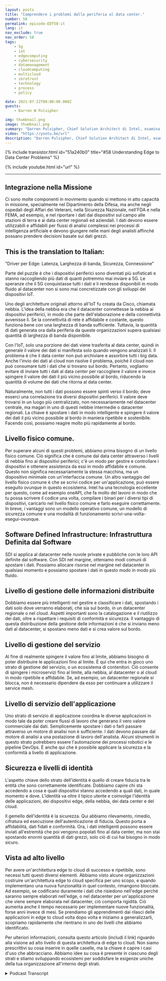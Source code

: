 ```yaml
---
layout: posts
title: "Comprendere i problemi dalla periferia al data center."
number: 58
permalink: episode-EDT58-it
lang: it
nav_exclude: true
nav_order: 58
tags:
    - 5g
    - iot
    - edgecomputing
    - cybersecurity
    - datamanagement
    - cloudcomputing
    - multicloud
    - zerotrust
    - technology
    - process
    - policy

date: 2021-07-22T00:00:00.000Z
guests:
    - Darren W Pulsipher

img: thumbnail.png
image: thumbnail.png
summary: "Darren Pulsipher, Chief Solution Architect di Intel, esamina i problemi comuni nelle architetture dal bordo al centro dati che ha osservato e discusso con i clienti del settore pubblico. Egli presenta l'architettura ideale per risolvere questi problemi."
video: "https://youtu.be/url"
description: "Darren Pulsipher, Chief Solution Architect di Intel, esamina i problemi comuni nelle architetture dal bordo al centro dati che ha osservato e discusso con i clienti del settore pubblico. Egli presenta l'architettura ideale per risolvere questi problemi."
---
```


<div>
{% include transistor.html id="51a240b0" title="#58 Understanding Edge to Data Center Problems" %}

{% include youtube.html id="url" %}
</div>

---

## Integrazione nella Missione

Ci sono molte componenti in movimento quando si mettono in atto capacità in missione, specialmente nel Dipartimento della Difesa, ma anche negli ospedali degli Affari dei Veterani, nella Sicurezza Nazionale, nell'FDA e nella FEMA, ad esempio, e nel riportare i dati dai dispositivi sul campo alle stazioni di terra e ai data center regionali ed aziendali. I dati devono essere utilizzabili e affidabili per flussi di analisi complessi nei processi di intelligenza artificiale e devono giungere nelle mani degli analisti affinché possano prendere decisioni basate sui dati grezzi.

## This is the translation to Italian:
"Driver per Edge: Latenza, Larghezza di banda, Sicurezza, Connessione"

Parte del puzzle è che i dispositivi periferici sono diventati più sofisticati e stanno raccogliendo più dati di quanti potremmo mai inviare a 5G. Le speranze che il 5G conquistasse tutti i dati e li rendesse disponibili in modo fluido al datacenter non si sono mai concretizzate con gli sviluppi dei dispositivi IoT.

Uno degli architetture originali attorno all'IoT fu creata da Cisco, chiamata nebbia. L'idea della nebbia era che il datacenter connettesse la nebbia ai dispositivi periferici, in modo che parte dell'elaborazione e della connettività avvenisse lì. Se la connettività di rete è affidabile e costante, questo funziona bene con una larghezza di banda sufficiente. Tuttavia, la quantità di dati generata ora dalla periferia da queste organizzazioni supera qualsiasi quantità di larghezza di banda disponibile.

Con l'IoT, solo una porzione dei dati viene trasferita al data center, quindi in generale il valore dei dati si manifesta solo quando vengono analizzati lì. Il problema è che il data center non può archiviare e assorbire tutti i big data. Anche l'invio dei dati al cloud non risolve il problema, poiché il cloud non può consumare tutti i dati che si trovano sul bordo. Pertanto, vogliamo evitare di inviare tutti i dati al data center per raccogliere il valore e invece spingere il valore dei dati il più vicino possibile al bordo, riducendo la quantità di volume dei dati che ritorna al data center.

Naturalmente, non tutti i dati possono essere spinti verso il bordo; deve esserci una correlazione tra diversi dispositivi periferici. Il valore deve trovarsi in un luogo più centralizzato, non necessariamente nel datacenter centrale, ma magari in uno di questi nebbie intermedie o datacenter regionali. La chiave è spostare i dati in modo intelligente e spingere il valore dei dati il più vicino possibile al bordo in maniera ripetibile e sostenibile. Facendo così, possiamo reagire molto più rapidamente al bordo.

## Livello fisico comune.

Per superare alcuni di questi problemi, abbiamo prima bisogno di un livello fisico comune. Ciò significa che è comune dal data center attraverso i livelli di nebbia fino ai dispositivi periferici; c'è un modo per gestire e controllare i dispositivi e ottenere assistenza da essi in modo affidabile e comune. Questo non significa necessariamente la stessa macchina, ma un dispositivo minimale con un'interfaccia comune. Un altro vantaggio del livello fisico comune è che se scrivi codice per un'applicazione, può essere eseguito ovunque in questo ecosistema. Intel ha una tecnologia eccellente per questo, come ad esempio oneAPI, che fa molto del lavoro in modo che tu possa scrivere il codice una volta, compilare i binari per i diversi tipi di dispositivi, caricarlo nel livello fisico comune e farlo eseguire correttamente. In breve, i vantaggi sono un modello operativo comune, un modello di sicurezza comune e una modalità di funzionamento scrivi-una-volta-esegui-ovunque.

## Software Defined Infrastructure: Infrastruttura Definita dal Software

SDI si applica al datacenter nelle nuvole private e pubbliche con le loro API definite dal software. Con SDI nel margine, otteniamo modi comuni di spostare i dati. Possiamo allocare risorse nel margine nel datacenter in qualsiasi momento e possiamo spostare i dati in questo modo in modo più fluido.

## Livello di gestione delle informazioni distribuite

Dobbiamo essere più intelligenti nel gestire e classificare i dati, spostando i dati solo dove verranno elaborati, che sia sul bordo, in un datacenter regionale o nel cloud. Aspetti importanti sono la catalogazione e il riutilizzo dei dati, oltre a rispettare i requisiti di conformità e sicurezza. Il vantaggio di questa distribuzione della gestione delle informazioni è che si inviano meno dati al datacenter, si spostano meno dati e si crea valore sul bordo.

## Livello di gestione del servizio

Al fine di realmente spingere il valore fino al limite, abbiamo bisogno di poter distribuire le applicazioni fino al limite. È qui che entra in gioco uno strato di gestione del servizio, o un ecosistema di contenitori. Ciò consente di spingere i microservizi fino al limite, alla nebbia, al datacenter o al cloud in modo ripetibile e affidabile. Se, ad esempio, un datacenter regionale si blocca, non è necessario dipendere da esso per continuare a utilizzare il service mesh.

## Livello di servizio dell'applicazione

Uno strato di servizio di applicazione coordina le diverse applicazioni in modo tale da poter creare flussi di lavoro che generano il vero valore commerciale dai dati. Semplicemente spostare i dati o farli passare attraverso un motore di analisi non è sufficiente. I dati devono passare dal motore di analisi a una postazione di lavoro dell'analista. Alcuni strumenti in questo strato potrebbero essere l'automazione dei processi robotici e le pipeline DevOps. È anche qui che è possibile applicare la sicurezza e la conformità a livello di applicazione.

## Sicurezza e livelli di identità

L'aspetto chiave dello strato dell'identità è quello di creare fiducia tra le entità che sono correttamente identificate. Dobbiamo capire chi sta accedendo a cosa e quali dispositivi stanno accedendo a quali dati, in quale momento e dove. L'identità va oltre il tipico utente e coinvolge l'identità delle applicazioni, dei dispositivi edge, della nebbia, dei data center e del cloud.

Il gemello dell'identità è la sicurezza. Qui abbiamo rilevamento, rimedio, cifratura ed esecuzione dell'autenticazione di fiducia. Questo porta a affidabilità, dati fidati e conformità. Ora, i dati intelligenti possono essere inviati all'estremità che poi vengono popolati fino al data center, ma non stai spostando enormi quantità di dati grezzi, solo ciò di cui hai bisogno in modo sicuro.

## Vista ad alto livello

Per avere un'architettura edge to cloud di successo e ripetibile, sono necessi tutti questi diversi elementi. Abbiamo visto alcune organizzazioni costruire un'architettura edge to cloud specifica per uno scopo, e quando implementano una nuova funzionalità in quel contesto, rimangono bloccate. Ad esempio, se codificano duramente i dati che risiedono nell'edge perché saranno sempre elaborati nell'edge, o nel datacenter per un'applicazione che viene sempre elaborata nel datacenter, ciò comporta rigidità. Ciò aumenta anche il tempo necessario per implementare nuove funzionalità, forse anni invece di mesi. Se prendiamo gli apprendimenti dai rilasci delle applicazioni in edge to cloud volta dopo volta e iniziamo a generalizzarli, scopriamo rapidamente che rientrano in uno dei livelli che abbiamo identificato.

Per ulteriori informazioni, consulta questo articolo (includi il link) riguardo alla visione ad alto livello di questa architettura di edge to cloud. Non siamo prescrittivi su cosa inserire in quelle caselle, ma la chiave è capire i casi d'uso che abbracciano. Abbiamo idee su cosa è presente in ciascuno degli strati e stiamo sviluppando ecosistemi per soddisfare le esigenze uniche della tua organizzazione all'interno degli strati.



<details>
<summary> Podcast Transcript </summary>

<p></p>

</details>
